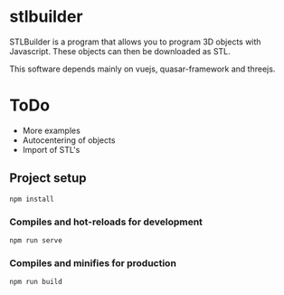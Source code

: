 # stlbuilder
STLBuilder is a program that allows you to program 3D objects with Javascript. These objects can then be downloaded as STL.

This software depends mainly on vuejs, quasar-framework and threejs.

# ToDo
- More examples
- Autocentering of objects
- Import of STL's


## Project setup
```
npm install
```

### Compiles and hot-reloads for development
```
npm run serve
```

### Compiles and minifies for production
```
npm run build
```
